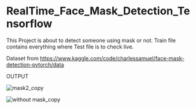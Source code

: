 # RealTime_Face_Mask_Detection_Tensorflow

This Project is about to detect someone using mask or not. Train file contains everything where Test file is to check live.




Dataset from https://www.kaggle.com/code/charlessamuel/face-mask-detection-pytorch/data

OUTPUT 









![mask2_copy](https://user-images.githubusercontent.com/56083684/199279315-1072ed4d-d707-447a-b33f-5b5318356d8a.png)




![without mask_copy](https://user-images.githubusercontent.com/56083684/199279377-382a3255-e7f0-49a7-8cd1-814d5ea599d5.png)
